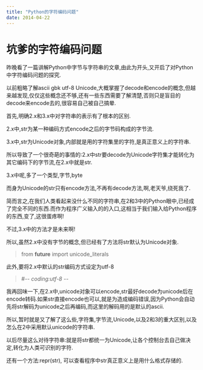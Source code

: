 ```yaml
---
title: "Python的字符编码问题"
date: 2014-04-22
---
```


# 坑爹的字符编码问题

昨晚看了一篇讲解Python中字节与字符串的文章,由此为开头,又开启了对Python中字符编码问题的探究.

以前粗略了解ascii gbk utf-8 Unicode,大概掌握了decode和encode的概念,但越来越发现,仅仅这些概念还不够,还有一些东西需要了解清楚,否则只是盲目的decode来encode去的,很容易自己被自己搞晕.

首先,明确2.x和3.x中对字符串的表示有了根本的区别.

2.x中,str为某一种编码方式encode之后的字节码构成的字节流.

3.x中,str为Unicode对象,内部就是用的字符集里的字符,是真正意义上的字符串.

所以导致了一个很奇葩的事情的:2.x中str要decode为Unicode字符集才能转化为其它编码下的字节流,在2.x中就是str.

3.x中呢,多了一个类型,字节,byte

而身为Unicode的str只有encode方法,不再有decode方法,啊,老天爷,绕死我了.

简而言之,在我们人类看起来没什么不同的字符串,在2和3中的Python眼中,已经成了完全不同的东西.而作为程序广义输入的的入口,这相当于我们输入给Python程序的东西,变了,这很蛋疼啊!

不过,3.x中的方法才是未来啊!

所以,虽然2.x中没有字节的概念,但已经有了方法将str默认为Unicode对象.

> from __future__ import unicode_literals

此外,要将2.x中默认的str编码方式设定为utf-8

> #-*- coding:utf-8 -*-

我再回味一下,在2.x中,unicode对象可以encode,str最好decode为unicode后在encode转码.如果str直接encode也可以,就是为造成编码错误,因为Python会自动先将str解码为unicode之后再编码,而这里的解码用的是默认的ascii.

所以,暂时就是又了解了这么些,字符集,字节流,Unicode,以及2和3的重大区别,以及怎么在2中采用默认unicode的字符串.


以后尽量这么对待字符串:就是将str都统一为Unicode,让各个控制台去自己做决定,转化为人类可识别的字符.

还有一个方法:repr(str), 可以查看程序中str真正意义上是用什么格式存储的.
